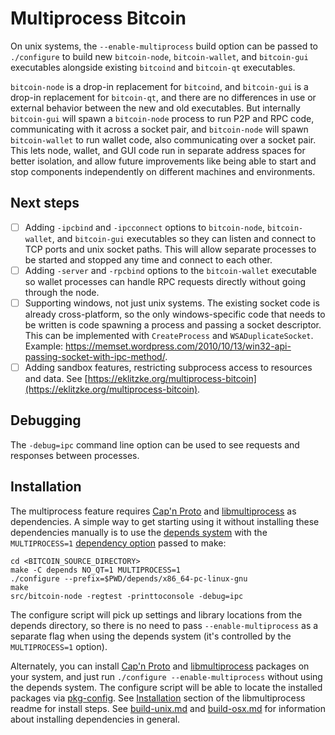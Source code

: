 # Multiprocess Bitcoin

On unix systems, the `--enable-multiprocess` build option can be passed to `./configure` to build new `bitcoin-node`, `bitcoin-wallet`, and `bitcoin-gui` executables alongside existing `bitcoind` and `bitcoin-qt` executables.

`bitcoin-node` is a drop-in replacement for `bitcoind`, and `bitcoin-gui` is a drop-in replacement for `bitcoin-qt`, and there are no differences in use or external behavior between the new and old executables. But internally `bitcoin-gui` will spawn a `bitcoin-node` process to run P2P and RPC code, communicating with it across a socket pair, and `bitcoin-node` will spawn `bitcoin-wallet` to run wallet code, also communicating over a socket pair. This lets node, wallet, and GUI code run in separate address spaces for better isolation, and allow future improvements like being able to start and stop components independently on different machines and environments.

## Next steps

- [ ] Adding `-ipcbind` and `-ipcconnect` options to `bitcoin-node`, `bitcoin-wallet`, and `bitcoin-gui` executables so they can listen and connect to TCP ports and unix socket paths. This will allow separate processes to be started and stopped any time and connect to each other.
- [ ] Adding `-server` and `-rpcbind` options to the `bitcoin-wallet` executable so wallet processes can handle RPC requests directly without going through the node.
- [ ] Supporting windows, not just unix systems. The existing socket code is already cross-platform, so the only windows-specific code that needs to be written is code spawning a process and passing a socket descriptor. This can be implemented with `CreateProcess` and `WSADuplicateSocket`. Example: https://memset.wordpress.com/2010/10/13/win32-api-passing-socket-with-ipc-method/.
- [ ] Adding sandbox features, restricting subprocess access to resources and data. See [https://eklitzke.org/multiprocess-bitcoin](https://eklitzke.org/multiprocess-bitcoin).

## Debugging

The `-debug=ipc` command line option can be used to see requests and responses between processes.

## Installation

The multiprocess feature requires [Cap'n Proto](https://capnproto.org/) and [libmultiprocess](https://github.com/chaincodelabs/libmultiprocess) as dependencies. A simple way to get starting using it without installing these dependencies manually is to use the [depends system](../depends) with the `MULTIPROCESS=1` [dependency option](../depends#dependency-options) passed to make:

```
cd <BITCOIN_SOURCE_DIRECTORY>
make -C depends NO_QT=1 MULTIPROCESS=1
./configure --prefix=$PWD/depends/x86_64-pc-linux-gnu
make
src/bitcoin-node -regtest -printtoconsole -debug=ipc
```

The configure script will pick up settings and library locations from the depends directory, so there is no need to pass `--enable-multiprocess` as a separate flag when using the depends system (it's controlled by the `MULTIPROCESS=1` option).

Alternately, you can install [Cap'n Proto](https://capnproto.org/) and [libmultiprocess](https://github.com/chaincodelabs/libmultiprocess) packages on your system, and just run `./configure --enable-multiprocess` without using the depends system. The configure script will be able to locate the installed packages via [pkg-config](https://www.freedesktop.org/wiki/Software/pkg-config/). See [Installation](https://github.com/chaincodelabs/libmultiprocess#installation) section of the libmultiprocess readme for install steps. See [build-unix.md](build-unix.md) and [build-osx.md](build-osx.md) for information about installing dependencies in general.
